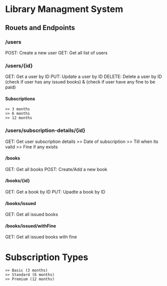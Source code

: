 # Library Managment System

## Rouets and Endpoints

### /users
POST: Create a new user
GET: Get all list of users

### /users/{id}
GET: Get a user by ID
PUT: Update a user by ID
DELETE: Delete a user by ID (check if user has any issued books) & (check if user have any fine to be paid)

#### Subscriptions
    >> 3 months
    >> 6 months
    >> 12 months


### /users/subscription-details/{id}
GET: Get user subscription details
    >> Date of subscription
    >> Till when its valid
    >> Fine if any exists



#### /books
GET: Get all books
POST: Create/Add a new book


#### /books/{id}
GET: Get a book by ID
PUT: Upadte a book by ID


#### /books/issued
GET: Get all issued books


#### /books/issued/withFine
GET: Get all issued books with fine


# Subscription Types
    >> Basic (3 months)
    >> Standard (6 months)
    >> Premium (12 months)



